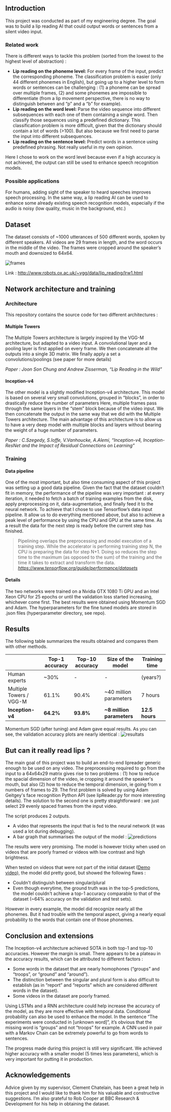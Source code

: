 ## Introduction
This project was conducted as part of my engineering degree. The goal was to build a lip reading AI that could output words or sentences from a silent video input.

### Related work
There is different ways to tackle this problem (sorted from the lowest to the highest level of abstraction) :
  * **Lip reading on the phoneme level:** For every frame of the input, predict the corresponding phoneme. The classification problem is easier (only 44 different phonemes in English), but going up to a higher level to form words or sentences can be challenging : (1) a phoneme can be spread over multiple frames, (2) and some phonemes are impossible to differentiate (from a lip movement perspective, there is no way to distinguish between and “p” and a “b” for example).
  * **Lip reading on the word level:** Parse the video sequence into different subsequences with each one of them containing a single word. Then classify those sequences using a predefined dictionary. This classification problem is more difficult, given that the dictionary should contain a lot of words (>100). But also because we first need to parse the input into different subsequences.
  *  **Lip reading on the sentence level:** Predict words in a sentence using predefined phrasing. Not really useful in my own opinion.

Here I chose to work on the word level because even if a high accuracy is not achieved, the output can still be used to enhance speech recognition models.


### Possible applications
For humans, adding sight of the speaker to heard speeches improves speech processing. In the same way, a lip reading AI can be used to enhance some already existing speech recognition models, especially if the audio is noisy (low quality, music in the background, etc.)

## Dataset
The dataset consists of ~1000 utterances of 500 different words, spoken by different speakers. All videos are 29 frames in length, and the word occurs in the middle of the video. The frames were cropped around the speaker’s mouth and downsized to 64x64.

![frames](https://image.noelshack.com/fichiers/2019/20/3/1557943626-frames.png)

Link : http://www.robots.ox.ac.uk/~vgg/data/lip_reading/lrw1.html

## Network architecture and training
### Architecture
This repository contains the source code for two different architectures :

#### Multiple Towers
The Multiple Towers architecture is largely inspired by the VGG-M architecture, but adapted to a video input. A convolutional layer and a pooling layer is first applied on every frame. We then concatenate all the outputs into a single 3D matrix. We finally apply a set a convolutions/poolings (see paper for more details)

*Paper : Joon Son Chung and Andrew Zisserman, “Lip Reading in the Wild”*

#### Inception-v4
The other model is a slightly modified Inception-v4 architecture. This model is based on several very small convolutions, grouped in “blocks”, in order to drastically reduce the number of parameters Here, multiple frames pass through the same layers in the “stem” block because of the video input. We then concatenate the output in the same way that we did with the Multiple Towers architecture.
The main advantage of this architecture is to allow us to have a very deep model with multiple blocks and layers without bearing the weight of a huge number of parameters.

*Paper : C.Szegedy, S.Ioffe, V.Vanhoucke, A.Alemi, “Inception-v4, Inception-ResNet and the Impact of Residual Connections on Learning”*

### Training

#### Data pipeline
One of the most important, but also time consuming aspect of this project was setting up a good data pipeline. Given the fact that the dataset couldn’t fit in memory, the performance of the pipeline was very important : at every iteration, it needed to fetch a batch of training examples from the disk, apply preprocessing on it, data-augmentation, and finally feed it to the neural network.
To achieve that I chose to use Tensorflow’s data input pipeline. It allow us to do everything mentioned above, but also to achieve a peak level of performance by using the CPU and GPU at the same time. As a result the data for the next step is ready before the current step has finished.
>Pipelining overlaps the preprocessing and model execution of a training step. While the accelerator is performing training step N, the CPU is preparing the data for step N+1. Doing so reduces the step time to the maximum (as opposed to the sum) of the training and the time it takes to extract and transform the data.
>*https://www.tensorflow.org/guide/performance/datasets*

#### Details
The two networks were trained on a Nvidia GTX 1080 Ti GPU and an Intel Xeon CPU for 25 epochs or until the validation loss started increasing, whichever come first. The best results were obtained using Momentum SGD and Adam. The hyperparameters for the fine tuned models are stored in .json files (hyperparameter directory, see repo).

## Results
The following table summarizes the results obtained and compares them with other methods.

|                         |  Top-1 accuracy | Top-10 accuracy | Size of the model      | Training time |
|-------------------------|-----------------|-----------------|------------------------|---------------|
| Human experts           | ~30%            | -               | -                      | (years?)      |
| Multiple Towers / VGG-M | 61.1%           | 90.4%           | ~40 million parameters | 7 hours       |
| **Inception-v4**        | **64.2%**       | **93.8%**       | **~8 million parameters**| **12.5 hours**|

Momentum SGD (after tuning) and Adam gave equal results. As you can see, the validation accuracy plots are nearly identical :
![resultats](https://image.noelshack.com/fichiers/2019/19/5/1557501042-acc.png)

## But can it really read lips ?
The main goal of this project was to build an end-to-end lipreader generic enough to be used on any video. The preprocessing required to go from the input to a 64x64x29 matrix gives rise to two problems : (1) how to reduce the spacial dimension of the video, ie cropping it around the speaker's mouth, but also (2) how to reduce the temporal dimension, ie going from x numbers of frames to 29.
The first problem is solved by using Adam Geitgey's face recognition Python API (see lipReader.py for more interesting details). The solution to the second one is pretty straightforward : we just select 29 evenly spaced frames from the input video.

The script produces 2 outputs. 
  * A video that represents the input that is fed to the neural network (it was used a lot during debugging).
  * A bar graph that summarises the output of the model :
![predictions](https://image.noelshack.com/fichiers/2019/20/5/1558109150-absolutely-camera2.png)  

The results were very promising. The model is however tricky when used on videos that are poorly framed or videos with low contrast and high brightness.

When tested on videos that were not part of the initial dataset ([Demo video](https://youtu.be/ZWOyrZUun2s)), the model did pretty good, but showed the following flaws :
  * Couldn't distinguish between singular/plural
  * Even though everytime, the ground truth was in the top-5 predictions, the model couldn't achieve a top-1 accuracy comparable to that of the dataset (~64% accuracy on the validation and test sets).
  
However in every example, the model did recognize nearly all the phonemes. But it had trouble with the temporal aspect, giving a nearly equal probability to the words that contain one of those phonemes.  

## Conclusion and extensions
The Inception-v4 architecture achieved SOTA in both top-1 and top-10 accuracies. However the margin is small. There appears to be a plateau in the accuracy results, which can be attributed to different factors :
  * Some words in the dataset that are nearly homophones (“groups” and “troops”, or “ground” and “around”). 
  * The distinction between the singular and plural form is also difficult to establish (as in “report” and “reports” which are considered different words in the dataset).
  * Some videos in the dataset are poorly framed. 
  
Using LSTMs and a RNN architecture could help increase the accuracy of the model, as they are more effective with temporal data.
Conditional probability can also be used to enhance the model. In the sentence “The experiments were conducted in [unknown word]”, it’s obvious that the missing word is “groups” and not “troops” for example. A CNN used in pair with a Markov Chain can be extremely powerful to go from words to sentences.

The progress made during this project is still very significant. We achieved higher accuracy with a smaller model (5 times less parameters), which is very important for putting it in production.

## Acknowledgements
Advice given by my supervisor, Clement Chatelain, has been a great help in this project and I would like to thank him for his valuable and constructive suggestions.
I’m also grateful to Rob Cooper at BBC Research & Development for his help in obtaining the dataset.
